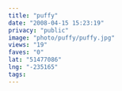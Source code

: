 ```yaml
---
title: "puffy"
date: "2008-04-15 15:23:19"
privacy: "public"
image: "photo/puffy/puffy.jpg"
views: "19"
faves: "0"
lat: "51477086"
lng: "-235165"
tags:
---
```


